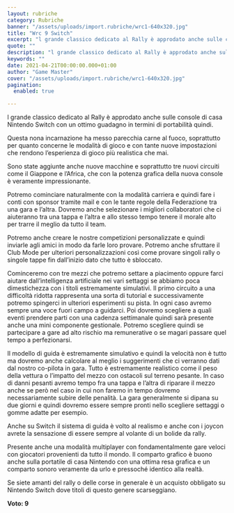 ```yaml
---
layout: rubriche
category: Rubriche
banner: "/assets/uploads/import.rubriche/wrc1-640x320.jpg"
title: "Wrc 9 Switch"
excerpt: "l grande classico dedicato al Rally è approdato anche sulle console di casa Nintendo Switch con un ottimo guadagno in termini di portabilità quindi. Questa nona incarnazione ha messo parecchia carne al fuoco, soprattutto per quanto concerne le modalità di gioco e con tante nuove impostazioni che rendono l’esperienza di gioco più realistica che mai. [&hellip"
quote: ""
description: "l grande classico dedicato al Rally è approdato anche sulle console di casa Nintendo Switch con un ottimo guadagno in termini di portabilità quindi. Questa nona incarnazione ha messo parecchia carne al fuoco, soprattutto per quanto concerne le modalità di gioco e con tante nuove impostazioni che rendono l’esperienza di gioco più realistica che mai. [&hellip"
keywords: ""
date: 2021-04-21T00:00:00.000+01:00
author: "Game Master"
cover: "/assets/uploads/import.rubriche/wrc1-640x320.jpg"
pagination:
  enabled: true

---
```


l grande classico dedicato al Rally è approdato anche sulle console di casa Nintendo Switch con un ottimo guadagno in termini di portabilità quindi.

Questa nona incarnazione ha messo parecchia carne al fuoco, soprattutto per quanto concerne le modalità di gioco e con tante nuove impostazioni che rendono l’esperienza di gioco più realistica che mai.

Sono state aggiunte anche nuove macchine e soprattutto tre nuovi circuiti come il Giappone e l’Africa, che con la potenza grafica della nuova console è veramente impressionante.

Potremo cominciare naturalmente con la modalità carriera e quindi fare i conti con sponsor tramite mail e con le tante regole della Federazione tra una gara e l’altra. Dovremo anche selezionare i migliori collaboratori che ci aiuteranno tra una tappa e l’altra e allo stesso tempo tenere il morale alto per trarre il meglio da tutto il team.

Potremo anche creare le nostre competizioni personalizzate e quindi inviarle agli amici in modo da farle loro provare. Potremo anche sfruttare il Club Mode per ulteriori personalizzazioni così come provare singoli rally o singole tappe fin dall’inizio dato che tutto è sbloccato.

Cominceremo con tre mezzi che potremo settare a piacimento oppure farci aiutare dall’intelligenza artificiale nei vari settaggi se abbiamo poca dimestichezza con i titoli estremamente simulativi. Il primo circuito a una difficoltà ridotta rappresenta una sorta di tutorial e successivamente potremo spingerci in ulteriori esperimenti su pista. In ogni caso avremo sempre una voce fuori campo a guidarci. Poi dovremo scegliere a quali eventi prendere parti con una cadenza settimanale quindi sarà presente anche una mini componente gestionale. Potremo scegliere quindi se partecipare a gare ad alto rischio ma remunerative o se magari passare quel tempo a perfezionarsi.

Il modello di guida è estremamente simulativo e quindi la velocità non è tutto ma dovremo anche calcolare al meglio i suggerimenti che ci verranno dati dal nostro co-pilota in gara. Tutto è estremamente realistico come il peso della vettura o l’impatto del mezzo con ostacoli sul terreno pesante. In caso di danni pesanti avremo tempo fra una tappa e l’altra di riparare il mezzo anche se però nel caso in cui non faremo in tempo dovremo necessariamente subire delle penalità. La gara generalmente si dipana su due giorni e quindi dovremo essere sempre pronti nello scegliere settaggi o gomme adatte per esempio.

Anche su Switch il sistema di guida è volto al realismo e anche con i joycon avrete la sensazione di essere sempre al volante di un bolide da rally.

Presente anche una modalità multiplayer con fondamentalmente gare veloci con giocatori provenienti da tutto il mondo. Il comparto grafico è buono anche sulla portatile di casa Nintendo con una ottima resa grafica e un comparto sonoro veramente da urlo e pressoché identico alla realtà.

Se siete amanti del rally o delle corse in generale è un acquisto obbligato su Nintendo Switch dove titoli di questo genere scarseggiano.

**Voto: 9**